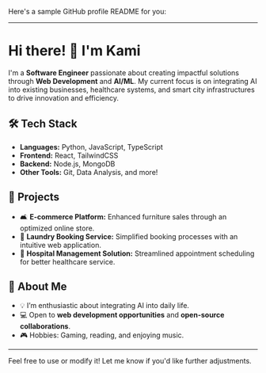 Here's a sample GitHub profile README for you:

---

# Hi there! 👋 I'm Kami

I'm a **Software Engineer** passionate about creating impactful solutions through **Web Development** and **AI/ML**. My current focus is on integrating AI into existing businesses, healthcare systems, and smart city infrastructures to drive innovation and efficiency.

## 🛠️ Tech Stack
- **Languages:** Python, JavaScript, TypeScript
- **Frontend:** React, TailwindCSS
- **Backend:** Node.js, MongoDB
- **Other Tools:** Git, Data Analysis, and more!

## 🚀 Projects
- 🛋️ **E-commerce Platform:** Enhanced furniture sales through an optimized online store.
- 🧺 **Laundry Booking Service:** Simplified booking processes with an intuitive web application.
- 🏥 **Hospital Management Solution:** Streamlined appointment scheduling for better healthcare service.

## 🌱 About Me
- 💡 I’m enthusiastic about integrating AI into daily life.
- 💻 Open to **web development opportunities** and **open-source collaborations**.
- 🎮 Hobbies: Gaming, reading, and enjoying music.

---

Feel free to use or modify it! Let me know if you'd like further adjustments.
